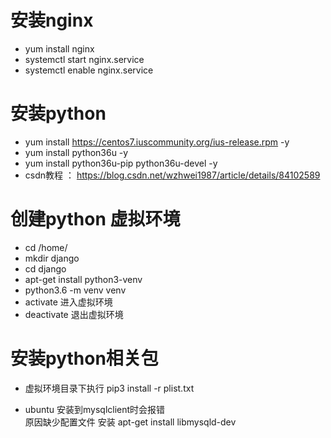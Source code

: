 ﻿# 安装nginx
- yum install nginx
- systemctl start nginx.service
- systemctl enable nginx.service

# 安装python
- yum install https://centos7.iuscommunity.org/ius-release.rpm -y 
- yum install python36u  -y
- yum install python36u-pip python36u-devel  -y
- csdn教程 ： https://blog.csdn.net/wzhwei1987/article/details/84102589

# 创建python 虚拟环境
- cd /home/
- mkdir django
- cd django
- apt-get install python3-venv
- python3.6 -m venv venv
- activate 进入虚拟环境
- deactivate 退出虚拟环境

# 安装python相关包
- 虚拟环境目录下执行  pip3 install -r  plist.txt

- ubuntu 安装到mysqlclient时会报错 \
原因缺少配置文件 安装  apt-get install  libmysqld-dev
